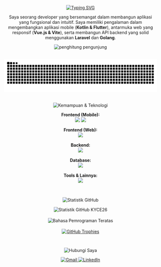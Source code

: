 <div align="center">

  <a href="https://git.io/typing-svg">
    <img src="https://readme-typing-svg.herokuapp.com?font=Fira+Code&weight=700&size=30&duration=4000&color=7AA2F7&center=true&vCenter=true&width=435&lines=Halo!+Saya+Muhammad+Rifky;Full-Stack+Developer;Mobile,+Web+&+Backend" alt="Typing SVG" />
  </a>
  
  <p>
    Saya seorang developer yang bersemangat dalam membangun aplikasi yang fungsional dan intuitif. Saya memiliki pengalaman dalam mengembangkan aplikasi mobile (<strong>Kotlin & Flutter</strong>), antarmuka web yang responsif (<strong>Vue.js & Vite</strong>), serta membangun API backend yang solid menggunakan <strong>Laravel</strong> dan <strong>Golang</strong>.
  </p>

  <p>
    <img src="https://komarev.com/ghpvc/?username=KYCE26&label=Pengunjung+Profil&color=0e75b6&style=for-the-badge" alt="penghitung pengunjung" />
  </p>

</div>

<br>

<div align="center">
  <img src="https://github.com/KYCE26/KYCE26/blob/output/github-snake.svg" alt="Snake animation" />
</div>

<br>

<p align="center">
  <img src="https://img.shields.io/badge/🚀_Kemampuan_&_Teknologi-7aa2f7?style=for-the-badge&logoColor=white" alt="Kemampuan & Teknologi"/>
</p>

<p align="center">
  <strong>Frontend (Mobile):</strong><br>
  <img src="https://skillicons.dev/icons?i=kotlin,androidstudio,flutter,dart" height="40" />
  <img src="https://cdn.jsdelivr.net/gh/devicons/devicon@latest/icons/jetpackcompose/jetpackcompose-original.svg" height="40" />
</p>
<p align="center">
  <strong>Frontend (Web):</strong><br>
  <img src="https://skillicons.dev/icons?i=vue,vite,js,html,css" />
</p>
<p align="center">
  <strong>Backend:</strong><br>
  <img src="https://skillicons.dev/icons?i=php,laravel,go" />
</p>
<p align="center">
  <strong>Database:</strong><br>
  <img src="https://skillicons.dev/icons?i=mysql,firebase" />
</p>
<p align="center">
  <strong>Tools & Lainnya:</strong><br>
  <img src="https://skillicons.dev/icons?i=git,github,postman,vscode,figma" />
</p>

<br>

<p align="center">
  <img src="https://img.shields.io/badge/📊_Statistik_GitHub-bb9af7?style=for-the-badge&logoColor=white" alt="Statistik GitHub"/>
</p>

<p align="center">
  <img align="center" src="https://github-readme-stats.vercel.app/api?username=KYCE26&show_icons=true&theme=tokyonight&hide_border=true&include_all_commits=true&count_private=true&show_rank=true" alt="Statistik GitHub KYCE26" />
  <br><br>
  <img align="center" src="https://github-readme-stats.vercel.app/api/top-langs/?username=KYCE26&layout=compact&theme=tokyonight&hide_border=true" alt="Bahasa Pemrograman Teratas" />
  <br><br>
  <a href="https://github.com/ryo-ma/github-profile-trophy">
    <img align="center" src="https://github-profile-trophy.vercel.app/?username=KYCE26&theme=tokyonight&no-frame=true&no-bg=true&margin-w=4" alt="GitHub Trophies"/>
  </a>
</p>

<br>

<p align="center">
  <img src="https://img.shields.io/badge/📫_Hubungi_Saya-7dcfff?style=for-the-badge&logoColor=white" alt="Hubungi Saya"/>
</p>

<p align="center">
  <a href="mailto:muhammad26rifky06@gmail.com" target="_blank">
    <img src="https://img.shields.io/badge/Gmail-D14836?style=for-the-badge&logo=gmail&logoColor=white" alt="Gmail"/>
  </a>
  <a href="https://www.linkedin.com/in/muhammad-rifky-71381a193/" target="_blank">
    <img src="https://img.shields.io/badge/LinkedIn-0077B5?style=for-the-badge&logo=linkedin&logoColor=white" alt="LinkedIn"/>
  </a>
</p>